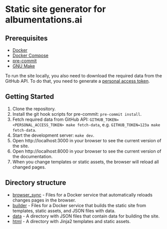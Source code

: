 # Static site generator for albumentations.ai

## Prerequisites

- [Docker](https://docs.docker.com/install/)
- [Docker Compose](https://docs.docker.com/compose/install/)
- [pre-commit](https://pre-commit.com/#install)
- [GNU Make](https://www.gnu.org/software/make/)

To run the site locally, you also need to download the required data from the GitHub API.
To do that, you need to generate a [personal access token](https://help.github.com/en/github/authenticating-to-github/creating-a-personal-access-token-for-the-command-line).

## Getting Started
1. Clone the repository.
2. Install the git hook scripts for pre-commit: `pre-commit install`.
3. Fetch required data from GitHub API: `GITHUB_TOKEN=<PERSONAL_ACCESS_TOKEN> make fetch-data`, e.g. `GITHUB_TOKEN=123a make fetch-data`.
4. Start the development server: `make dev`.
5. Open http://localhost:3000 in your browser to see the current version of the site.
6. Open http://localhost:8000 in your browser to see the current version of the documentation.
7. When you change templates or static assets, the browser will reload all changed pages.

## Directory structure
- [browser_sync](./browser_sync) - Files for a Docker service that automatically reloads changes pages in the browser.
- [builder](./builder) - Files for a Docker service that builds the static site from templates, static assets, and JSON files with data.
- [data](./data) - A directory with JSON files that contain data for building the site.
- [html](./html) - A directory with Jinja2 templates and static assets.
